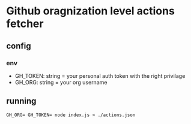 # Github oragnization level actions fetcher
## config

### env
* GH_TOKEN: string = your personal auth token with the right privilage
* GH_ORG: string = your org username

## running
``` GH_ORG= GH_TOKEN= node index.js > ./actions.json ```

